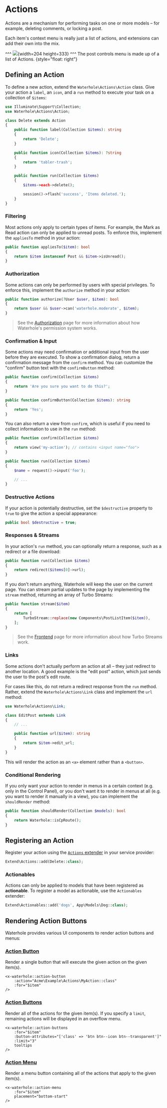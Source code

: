 # Actions

Actions are a mechanism for performing tasks on one or more models – for example, deleting comments, or locking a post.

Each item's context menu is really just a list of actions, and extensions can add their own into the mix.

^^^
![](images/actions-example.png){width=204 height=333}
^^^ The post controls menu is made up of a list of Actions.
{style="float: right"}

## Defining an Action

To define a new action, extend the `Waterhole\Actions\Action` class. Give your action a `label`, an `icon`, and a `run` method to execute your task on a collection of `$items`:

```php
use Illuminate\Support\Collection;
use Waterhole\Actions\Action;

class Delete extends Action
{
    public function label(Collection $items): string
    {
        return 'Delete';
    }

    public function icon(Collection $items): ?string
    {
        return 'tabler-trash';
    }

    public function run(Collection $items)
    {
        $items->each->delete();

        session()->flash('success', 'Items deleted.');
    }
}
```

### Filtering

Most actions only apply to certain types of items. For example, the Mark as Read action can only be applied to unread posts. To enforce this, implement the `appliesTo` method in your action:

```php
public function appliesTo($item): bool
{
    return $item instanceof Post && $item->isUnread();
}
```

### Authorization

Some actions can only be performed by users with special privileges. To enforce this, implement the `authorize` method in your action:

```php
public function authorize(?User $user, $item): bool
{
    return $user && $user->can('waterhole.moderate', $item);
}
```

> See the [Authorization](./authorization.md) page for more information about how Waterhole's permission system works.

### Confirmation & Input

Some actions may need confirmation or additional input from the user before they are executed. To show a confirmation dialog, return a confirmation message from the `confirm` method. You can customize the "confirm" button text with the `confirmButton` method:

```php
public function confirm(Collection $items)
{
    return 'Are you sure you want to do this?';
}

public function confirmButton(Collection $items): string
{
    return 'Yes';
}
```

You can also return a view from `confirm`, which is useful if you need to collect information to use in the `run` method:

```php
public function confirm(Collection $items)
{
    return view('my-action'); // contains <input name="foo">
}

public function run(Collection $items)
{
    $name = request()->input('foo');

    // ...
}
```

### Destructive Actions

If your action is potentially destructive, set the `$destructive` property to `true` to give the action a special appearance:

```php
public bool $destructive = true;
```

### Responses & Streams

In your action's `run` method, you can optionally return a response, such as a redirect or a file download:

```php
public function run(Collection $items)
{
    return redirect($items[0]->url);
}
```

If you don't return anything, Waterhole will keep the user on the current page. You can stream partial updates to the page by implementing the `stream` method, returning an array of Turbo Streams:

```php
public function stream($item)
{
    return [
        TurboStream::replace(new Components\PostListItem($item)),
    ];
}
```

> See the [Frontend](./frontend.md#turbo-streams) page for more information about how Turbo Streams work.

### Links

Some actions don't actually perform an action at all – they just redirect to another location. A good example is the "edit post" action, which just sends the user to the post's edit route.

For cases like this, do not return a redirect response from the `run` method. Rather, extend the `Waterhole\Actions\Link` class and implement the `url` method:

```php
use Waterhole\Actions\Link;

class EditPost extends Link
{
    // ...

    public function url($item): string
    {
        return $item->edit_url;
    }
}
```

This will render the action as an `<a>` element rather than a `<button>`.

### Conditional Rendering

If you only want your action to render in menus in a certain context (e.g. only in the Control Panel), or you don't want it to render in menus at all (e.g. you want to render it manually in a view), you can implement the `shouldRender` method:

```php
public function shouldRender(Collection $models): bool
{
    return Waterhole::isCpRoute();
}
```

## Registering an Action

Register your action using the [`Actions` extender](reference://Waterhole/Extend/Actions.html) in your service provider:

```php
Extend\Actions::add(Delete::class);
```

### Actionables

Actions can only be applied to models that have been registered as **actionable**. To register a model as actionable, use the `Actionables` extender:

```php
Extend\Actionables::add('dogs', App\Models\Dog::class);
```

## Rendering Action Buttons

Waterhole provides various UI components to render action buttons and menus:

### [Action Button](reference://Waterhole/View/Components/ActionButton.html)

Render a single button that will execute the given action on the given item(s).

```blade
<x-waterhole::action-button
    :action="Acme\Example\Actions\MyAction::class"
    :for="$item"
/>
```

### [Action Buttons](reference://Waterhole/View/Components/ActionButtons.html)

Render all of the actions for the given item(s). If you specify a `limit`, remaining actions will be displayed in an overflow menu.

```blade
<x-waterhole::action-buttons
    :for="$item"
    :button-attributes="['class' => 'btn btn--icon btn--transparent']"
    :limit="3"
    tooltips
/>
```

### [Action Menu](reference://Waterhole/View/Components/ActionMenu.html)

Render a menu button containing all of the actions that apply to the given item(s).

```blade
<x-waterhole::action-menu
    :for="$item"
    placement="bottom-start"
/>
```
